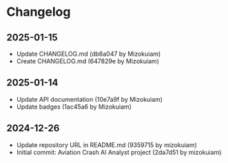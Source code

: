 # Changelog

## 2025-01-15

- Update CHANGELOG.md (db6a047 by Mizokuiam)
- Create CHANGELOG.md (647829e by Mizokuiam)

## 2025-01-14

- Update API documentation (10e7a9f by Mizokuiam)
- Update badges (1ac45a6 by Mizokuiam)

## 2024-12-26

- Update repository URL in README.md (9359715 by mizokuiam)
- Initial commit: Aviation Crash AI Analyst project (2da7d51 by mizokuiam)

